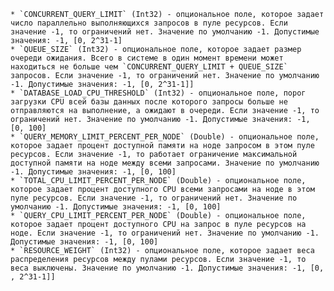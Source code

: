     * `CONCURRENT_QUERY_LIMIT` (Int32) - опциональное поле, которое задает число параллельно выполняющихся запросов в пуле ресурсов. Если значение -1, то ограничений нет. Значение по умолчанию -1. Допустимые значения: -1, [0, 2^31-1]
    * `QUEUE_SIZE` (Int32) - опциональное поле, которое задает размер очереди ожидания. Всего в системе в один момент времени может находиться не больше чем `CONCURRENT_QUERY_LIMIT + QUEUE_SIZE` запросов. Если значение -1, то ограничений нет. Значение по умолчанию -1. Допустимые значения: -1, [0, 2^31-1]]
    * `DATABASE_LOAD_CPU_THRESHOLD` (Int32) - опциональное поле, порог загрузки CPU всей базы данных после которого запросы больше не отправляются на выполнение, а ожидают в очереди. Если значение -1, то ограничений нет. Значение по умолчанию -1. Допустимые значения: -1, [0, 100]
    * `QUERY_MEMORY_LIMIT_PERCENT_PER_NODE` (Double) - опциональное поле, которое задает процент доступной памяти на ноде запросом в этом пуле ресурсов. Если значение -1, то работает ограничение максимальной доступной памяти на ноде между всеми запросами. Значение по умолчанию -1. Допустимые значения: -1, [0, 100]
    * `TOTAL_CPU_LIMIT_PERCENT_PER_NODE` (Double) - опциональное поле, которое задает процент доступного CPU всеми запросами на ноде в этом пуле ресурсов. Если значение -1, то ограничений нет. Значение по умолчанию -1. Допустимые значения: -1, [0, 100]
    * `QUERY_CPU_LIMIT_PERCENT_PER_NODE` (Double) - опциональное поле, которое задает процент доступного CPU на запрос в пуле ресурсов на ноде. Если значение -1, то ограничений нет. Значение по умолчанию -1. Допустимые значения: -1, [0, 100]
    * `RESOURCE_WEIGHT` (Int32) - опциональное поле, которое задает веса распределения ресурсов между пулами ресурсов. Если значение -1, то веса выключены. Значение по умолчанию -1. Допустимые значения: -1, [0, , 2^31-1]]
